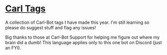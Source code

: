 # [Carl Tags](https://docs.carl.gg/tags-and-triggers/tags-advanced-usage/ "All the info you could possibly need!")
A collection of Carl-Bot tags I have made this year.
I'm still learning so please do suggest stuff and flag any issues!

Big thanks to those at Carl-Bot Support for helping me figure out where my brain did a dumb!
This language applies only to this one bot on Discord (just an FYI).
